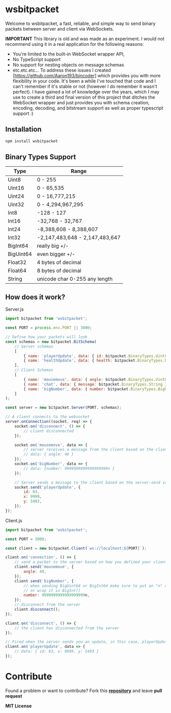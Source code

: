 # wsbitpacket

Welcome to wsbitpacket, a fast, reliable, and simple way to send binary packets between server and client via WebSockets.

**IMPORTANT**
This library is old and was made as an experiment. I would not recommend using it in a real application for the following reasons:
 - You're limited to the built-in WebSocket wrapper API, 
 - No TypeScript support
 - No support for nesting objects on message schemas
 - etc.etc.etc...
To address these issues I created [https://github.com/Aaron193/bincoder] which provides you with more flexibility in your code. It's been a while I've touched that code and I can't remember if it's stable or not (however I do remember it wasn't perfect). I have gained a lot of knowledge over the years, which I may use to create a third and final version of this project that ditches the WebSocket wrapper and just provides you with schema creation, encoding, decoding, and bitstream support as well as proper typescript support :)   

## Installation

```sh
npm install wsbitpacket
```

## Binary Types Support

| Type      | Range                          |
| --------- | ------------------------------ |
| Uint8     | 0 - 255                        |
| Uint16    | 0 - 65,535                     |
| Uint24    | 0 - 16,777,215                 |
| Uint32    | 0 - 4,294,967,295              |
| Int8      | -128 - 127                     |
| Int16     | -32,768 - 32,767               |
| Int24     | -8,388,608 - 8,388,607         |
| Int32     | -2,147,483,648 - 2,147,483,647 |
| BigInt64  | really big +/-                 |
| BigUint64 | even bigger +/-                |
| Float32   | 4 bytes of decimal             |
| Float64   | 8 bytes of decimal             |
| String    | unicode char 0-255 any length  |

## How does it work?

Server.js

```js
import bitpacket from 'wsbitpacket';

const PORT = process.env.PORT || 3000;

// Define how your packets will look
const schemas = new bitpacket.BitSchema(
    // Server schemas
    [
        { name: 'playerUpdate', data: { id: bitpacket.BinaryTypes.Uint8, x: bitpacket.BinaryTypes.Uint16, y: bitpacket.BinaryTypes.Uint16 } },
        { name: 'healthUpdate', data: { health: bitpacket.BinaryTypes.Uint8 } },
    ],
    // Client Schemas
    [
        { name: 'mousemove', data: { angle: bitpacket.BinaryTypes.Uint8 } },
        { name: 'chat', data: { message: bitpacket.BinaryTypes.String } },
        { name: 'bigNumber', data: { number: bitpacket.BinaryTypes.BigUint64 } },
    ]
);

const server = new bitpacket.Server(PORT, schemas);

// A client connects to the websocket
server.onConnection((socket, req) => {
    socket.on('disconnect', () => {
        // client disconnected
    });

    socket.on('mousemove', data => {
        // server receives a message from the client based on the client-send schemas^
        // data: { angle: 49 }
    });
    socket.on('bigNumber', data => {
        // data: {number: 9999999999999999999n }
    });

    // Server sends a message to the client based on the server-send schemas^
    socket.send('playerUpdate', {
        id: 63,
        x: 9999,
        y: 5493,
    });
});
```

Client.js

```js
import bitpacket from 'wsbitpacket';

const PORT = 3000;

const client = new bitpacket.Client(`ws://localhost:${PORT}`);

client.on('connection', () => {
    // send a packet to the server based on how you defined your client-send schemas^
    client.send('mousemove', {
        angle: 49,
    });
    client.send('bigNumber', {
        // when sending BigUint64 or BigInt64 make sure to put an "n" at the end of the numebr
        // or wrap it in BigInt()
        number: 9999999999999999999n,
    });
    // disconnect from the server
    client.disconnect();
});

client.on('disconnect', () => {
    // the client has disconnected from the server
});

// Fired when the server sends you an update, in this case, playerUpdate
client.on('playerUpdate', data => {
    // data: { id: 63, x: 9999, y: 5493 }
});
```

# Contribute

Found a problem or want to contribute? Fork this **[repository][repo]** and leave **pull request**

**MIT License**

[repo]: https://github.com/Aaron193/bitpacket
